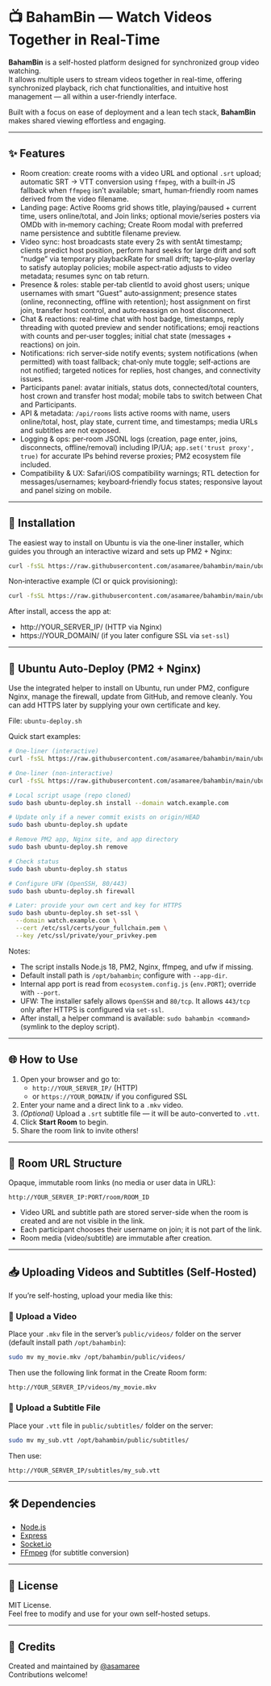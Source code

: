 
# 📺 BahamBin — Watch Videos Together in Real-Time

**BahamBin** is a self-hosted platform designed for synchronized group video watching.  
It allows multiple users to stream videos together in real-time, offering synchronized playback, rich chat functionalities, and intuitive host management — all within a user-friendly interface.

Built with a focus on ease of deployment and a lean tech stack, **BahamBin** makes shared viewing effortless and engaging.

---

## ✨ Features

- Room creation: create rooms with a video URL and optional `.srt` upload; automatic SRT → VTT conversion using `ffmpeg`, with a built‑in JS fallback when `ffmpeg` isn’t available; smart, human‑friendly room names derived from the video filename.
- Landing page: Active Rooms grid shows title, playing/paused + current time, users online/total, and Join links; optional movie/series posters via OMDb with in‑memory caching; Create Room modal with preferred name persistence and subtitle filename preview.
- Video sync: host broadcasts state every 2s with sentAt timestamp; clients predict host position, perform hard seeks for large drift and soft “nudge” via temporary playbackRate for small drift; tap‑to‑play overlay to satisfy autoplay policies; mobile aspect‑ratio adjusts to video metadata; resumes sync on tab return.
- Presence & roles: stable per‑tab clientId to avoid ghost users; unique usernames with smart “Guest” auto‑assignment; presence states (online, reconnecting, offline with retention); host assignment on first join, transfer host control, and auto‑reassign on host disconnect.
- Chat & reactions: real‑time chat with host badge, timestamps, reply threading with quoted preview and sender notifications; emoji reactions with counts and per‑user toggles; initial chat state (messages + reactions) on join.
- Notifications: rich server‑side notify events; system notifications (when permitted) with toast fallback; chat‑only mute toggle; self‑actions are not notified; targeted notices for replies, host changes, and connectivity issues.
- Participants panel: avatar initials, status dots, connected/total counters, host crown and transfer host modal; mobile tabs to switch between Chat and Participants.
- API & metadata: `/api/rooms` lists active rooms with name, users online/total, host, play state, current time, and timestamps; media URLs and subtitles are not exposed.
- Logging & ops: per‑room JSONL logs (creation, page enter, joins, disconnects, offline/removal) including IP/UA; `app.set('trust proxy', true)` for accurate IPs behind reverse proxies; PM2 ecosystem file included.
- Compatibility & UX: Safari/iOS compatibility warnings; RTL detection for messages/usernames; keyboard‑friendly focus states; responsive layout and panel sizing on mobile.

---

## 🚀 Installation

The easiest way to install on Ubuntu is via the one‑liner installer, which guides you through an interactive wizard and sets up PM2 + Nginx:

```bash
curl -fsSL https://raw.githubusercontent.com/asamaree/bahambin/main/ubuntu-deploy.sh | sudo bash -s -- install
```

Non‑interactive example (CI or quick provisioning):

```bash
curl -fsSL https://raw.githubusercontent.com/asamaree/bahambin/main/ubuntu-deploy.sh | sudo bash -s -- install --yes --domain watch.example.com --port 3000
```

After install, access the app at:

- http://YOUR_SERVER_IP/ (HTTP via Nginx)
- https://YOUR_DOMAIN/ (if you later configure SSL via `set-ssl`)

---

## 🧰 Ubuntu Auto-Deploy (PM2 + Nginx)

Use the integrated helper to install on Ubuntu, run under PM2, configure Nginx, manage the firewall, update from GitHub, and remove cleanly. You can add HTTPS later by supplying your own certificate and key.

File: `ubuntu-deploy.sh`

Quick start examples:

```bash
# One-liner (interactive)
curl -fsSL https://raw.githubusercontent.com/asamaree/bahambin/main/ubuntu-deploy.sh | sudo bash -s -- install

# One-liner (non-interactive)
curl -fsSL https://raw.githubusercontent.com/asamaree/bahambin/main/ubuntu-deploy.sh | sudo bash -s -- install --yes --domain watch.example.com --port 3000

# Local script usage (repo cloned)
sudo bash ubuntu-deploy.sh install --domain watch.example.com

# Update only if a newer commit exists on origin/HEAD
sudo bash ubuntu-deploy.sh update

# Remove PM2 app, Nginx site, and app directory
sudo bash ubuntu-deploy.sh remove

# Check status
sudo bash ubuntu-deploy.sh status

# Configure UFW (OpenSSH, 80/443)
sudo bash ubuntu-deploy.sh firewall

# Later: provide your own cert and key for HTTPS
sudo bash ubuntu-deploy.sh set-ssl \
  --domain watch.example.com \
  --cert /etc/ssl/certs/your_fullchain.pem \
  --key /etc/ssl/private/your_privkey.pem
```

Notes:
- The script installs Node.js 18, PM2, Nginx, ffmpeg, and ufw if missing.
- Default install path is `/opt/bahambin`; configure with `--app-dir`.
- Internal app port is read from `ecosystem.config.js` (`env.PORT`); override with `--port`.
- UFW: The installer safely allows `OpenSSH` and `80/tcp`. It allows `443/tcp` only after HTTPS is configured via `set-ssl`.
- After install, a helper command is available: `sudo bahambin <command>` (symlink to the deploy script).

---

## 🌐 How to Use

1. Open your browser and go to:
   - `http://YOUR_SERVER_IP/` (HTTP)
   - or `https://YOUR_DOMAIN/` if you configured SSL
2. Enter your name and a direct link to a `.mkv` video.
3. _(Optional)_ Upload a `.srt` subtitle file — it will be auto-converted to `.vtt`.
4. Click **Start Room** to begin.
5. Share the room link to invite others!

---

## 🔗 Room URL Structure

Opaque, immutable room links (no media or user data in URL):

```
http://YOUR_SERVER_IP:PORT/room/ROOM_ID
```

- Video URL and subtitle path are stored server-side when the room is created and are not visible in the link.
- Each participant chooses their username on join; it is not part of the link.
- Room media (video/subtitle) are immutable after creation.

---

## 📥 Uploading Videos and Subtitles (Self-Hosted)

If you’re self-hosting, upload your media like this:

### 🔹 Upload a Video

Place your `.mkv` file in the server’s `public/videos/` folder on the server (default install path `/opt/bahambin`):

```bash
sudo mv my_movie.mkv /opt/bahambin/public/videos/
```

Then use the following link format in the Create Room form:

```
http://YOUR_SERVER_IP/videos/my_movie.mkv
```

### 🔹 Upload a Subtitle File

Place your `.vtt` file in `public/subtitles/` folder on the server:

```bash
sudo mv my_sub.vtt /opt/bahambin/public/subtitles/
```

Then use:

```
http://YOUR_SERVER_IP/subtitles/my_sub.vtt
```

---

## 🛠️ Dependencies

- [Node.js](https://nodejs.org/)
- [Express](https://expressjs.com/)
- [Socket.io](https://socket.io/)
- [FFmpeg](https://ffmpeg.org/) (for subtitle conversion)

---

## 📄 License

MIT License.  
Feel free to modify and use for your own self-hosted setups.

---

## 🙌 Credits

Created and maintained by [@asamaree](https://github.com/asamaree)  
Contributions welcome!
